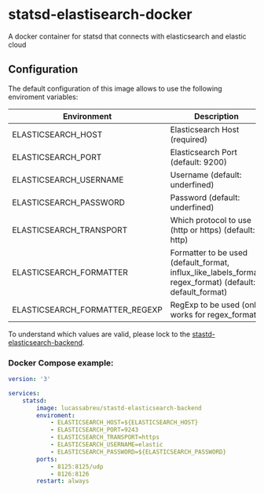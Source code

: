 statsd-elastisearch-docker
==========================

A docker container for statsd that connects with elasticsearch and elastic cloud

Configuration
-------------

The default configuration of this image allows to use the following enviroment variables:

Environment                    | Description
-------------------------------|-------------
ELASTICSEARCH_HOST             | Elasticsearch Host (required)
ELASTICSEARCH_PORT             | Elasticsearch Port (default: 9200)
ELASTICSEARCH_USERNAME         | Username (default: underfined)
ELASTICSEARCH_PASSWORD         | Password (default: underfined)
ELASTICSEARCH_TRANSPORT        | Which protocol to use (http or https) (default: http)
ELASTICSEARCH_FORMATTER        | Formatter to be used (default_format, influx_like_labels_format, regex_format) (default: default_format)
ELASTICSEARCH_FORMATTER_REGEXP | RegExp to be used (only works for regex_format)

To understand which values are valid, please lock to the [stastd-elasticsearch-backend](https://github.com/lucassabreu/statsd-elasticsearch-backend/tree/v0.4.1).

### Docker Compose example:

```yaml
version: '3'

services:
    statsd:
        image: lucassabreu/stastd-elasticsearch-backend
        enviroment:
            - ELASTICSEARCH_HOST=${ELASTICSEARCH_HOST}
            - ELASTICSEARCH_PORT=9243
            - ELASTICSEARCH_TRANSPORT=https
            - ELASTICSEARCH_USERNAME=elastic
            - ELASTICSEARCH_PASSWORD=${ELASTICSEARCH_PASSWORD}
        ports:
            - 8125:8125/udp
            - 8126:8126
        restart: always
```